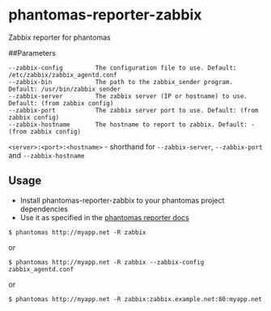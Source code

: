 # phantomas-reporter-zabbix

Zabbix reporter for phantomas

##Parameters

```
--zabbix-config         The configuration file to use. Default: /etc/zabbix/zabbix_agentd.conf
--zabbix-bin            The path to the zabbix_sender program. Default: /usr/bin/zabbix_sender
--zabbix-server         The zabbix server (IP or hostname) to use. Default: (from zabbix config)
--zabbix-port           The zabbix server port to use. Default: (from zabbix config)
--zabbix-hostname       The hostname to report to zabbix. Default: - (from zabbix config)
```

``<server>:<port>:<hostname>`` - shorthand for ``--zabbix-server``, ``--zabbix-port`` and ``--zabbix-hostname``

## Usage

* Install phantomas-reporter-zabbix to your phantomas project dependencies
* Use it as specified in the [phantomas reporter docs](https://github.com/macbre/phantomas#reporters)

```
$ phantomas http://myapp.net -R zabbix
```

or

```
$ phantomas http://myapp.net -R zabbix --zabbix-config zabbix_agentd.conf
```

or

```
$ phantomas http://myapp.net -R zabbix:zabbix.example.net:80:myapp.net
```
